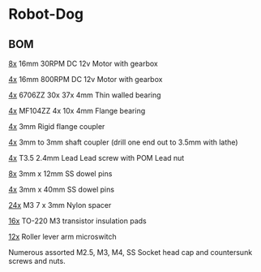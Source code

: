 # Robot-Dog

## BOM

[8x](https://www.aliexpress.com/item/32755377340.html?spm=a2g0s.9042311.0.0.5b7c4c4dximKax) 16mm 30RPM DC 12v Motor with gearbox

[4x](https://www.aliexpress.com/item/32696584581.html?spm=a2g0s.9042311.0.0.5b7c4c4dximKax) 16mm 800RPM DC 12v Motor with gearbox

[4x](https://www.ebay.com.au/itm/Deep-Groove-Ball-Super-Thin-Wall-Sealed-Bearings-6700ZZ-6706ZZ-Bearing-Steel/253661355356?ssPageName=STRK%3AMEBIDX%3AIT&_trksid=p2060353.m2749.l2649) 6706ZZ 30x 37x 4mm Thin walled bearing

[4x](https://www.ebay.com.au/itm/0-4x1-1x0-4CM-MF104ZZ-Shielded-Flanged-Ball-Bearing-for-Machines-Set-of-10/233086866574?hash=item36450f548e:g:dv8AAOSwlEBcNYJm&frcectupt=true) MF104ZZ 4x 10x 4mm Flange bearing

[4x](https://www.ebay.com.au/itm/3-4-5-6-7-8-10-11-12mm-Rigid-Flange-Coupling-Motor-Shaft-Coupler-Guide-Connector/382558216423?ssPageName=STRK%3AMEBIDX%3AIT&_trksid=p2060353.m2749.l2649) 3mm Rigid flange coupler

[4x](https://www.ebay.com.au/itm/Shaft-Coupling-2-3-4-5-6-8mm-Rigid-Coupling-Coupler-Motor-Connector-Hot-AU/222612962619?ssPageName=STRK%3AMEBIDX%3AIT&_trksid=p2060353.m2749.l2649) 3mm to 3mm shaft coupler (drill one end out to 3.5mm with lathe)

[4x](https://www.aliexpress.com/item/32735839355.html?spm=a2g0s.9042311.0.0.5b7c4c4dximKax) T3.5 2.4mm Lead Lead screw with POM Lead nut

[8x](https://www.ebay.com.au/itm/Dowel-Pins-Steel-Sellock-Roll-G304-Stainless-Steel-M3-3MM-M4-4MM-Select/273021368988?ssPageName=STRK%3AMEBIDX%3AIT&_trksid=p2060353.m2749.l2649 ) 3mm x 12mm SS dowel pins

[4x](https://www.ebay.com.au/itm/Dowel-Pins-Steel-Sellock-Roll-G304-Stainless-Steel-M3-3MM-M4-4MM-Select/273021368988?ssPageName=STRK%3AMEBIDX%3AIT&_trksid=p2060353.m2749.l2649) 3mm x 40mm SS dowel pins

[24x](https://www.ebay.com.au/itm/Brand-New-M3-Nylon-Plastic-Spacers-7-0mm-OD-3mm-5mm-8mm-10mm-Long-Kit-Set/222400423791?ssPageName=STRK%3AMEBIDX%3AIT&_trksid=p2060353.m2749.l2649) M3 7 x 3mm Nylon spacer

[16x](https://www.aliexpress.com/item/32810778639.html?spm=a2g0s.9042311.0.0.27424c4dAKM9Pa
) TO-220 M3 transistor insulation pads

[12x](https://www.ebay.com.au/itm/Micro-Roller-Lever-Arm-Open-Close-10Pcs-Limit-Switch-KW12-3-PCB-Microswitch-U/391914658394?ssPageName=STRK%3AMEBIDX%3AIT&_trksid=p2060353.m2749.l2649) Roller lever arm microswitch

Numerous assorted M2.5, M3, M4, SS Socket head cap and countersunk screws and nuts.
